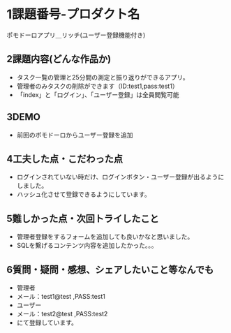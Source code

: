 
#   1課題番号-プロダクト名
ポモドーロアプリ＿リッチ(ユーザー登録機能付き)

##  2課題内容(どんな作品か)
-   タスク一覧の管理と25分間の測定と振り返りができるアプリ。
-   管理者のみタスクの削除ができます（ID:test1,pass:test1）
-   「index」と「ログイン」、「ユーザー登録」は全員閲覧可能

##  3DEMO
-   前回のポモドーロからユーザー登録を追加

##  4工夫した点・こだわった点
-  ログインされていない時だけ、ログインボタン・ユーザー登録が出るようにしました。
-  ハッシュ化させて登録できるようにしています。

##  5難しかった点・次回トライしたこと
-  管理者登録をするフォームを追加しても良いかなと思いました。
-  SQLを繋げるコンテンツ内容を追加したかった。。。

##  6質問・疑問・感想、シェアしたいこと等なんでも
-   管理者
-   メール：test1@test ,PASS:test1
-   ユーザー
-   メール：test2@test ,PASS:test2
-   にて登録しています。
